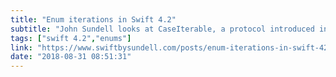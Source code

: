 ```yaml
---
title: "Enum iterations in Swift 4.2"
subtitle: "John Sundell looks at CaseIterable, a protocol introduced in Swift 4.2. John describes what CaseIterable means, and demonstrates how we can use it to reduce boilerplate code."
tags: ["swift 4.2","enums"]
link: "https://www.swiftbysundell.com/posts/enum-iterations-in-swift-42"
date: "2018-08-31 08:51:31"
---
```

